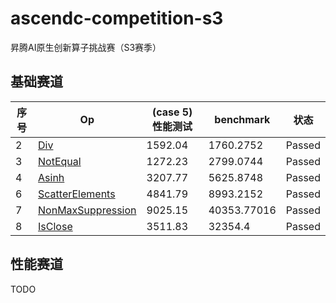 # ascendc-competition-s3
昇腾AI原生创新算子挑战赛（S3赛季）

## 基础赛道

| 序号 | Op | (case 5) 性能测试 | benchmark | 状态 |
| ----- | ----- | ----- | ----- | ----- |
| 2 | [Div](basic/div/README.md) | 1592.04 | 1760.2752 | Passed |
| 3 | [NotEqual](basic/not_equal/README.md) | 1272.23 | 2799.0744 | Passed |
| 4 | [Asinh](basic/asinh/README.md) | 3207.77 | 5625.8748 | Passed |
| 6 | [ScatterElements](basic/scatter_elements/README.md) | 4841.79 | 8993.2152 | Passed |
| 7 | [NonMaxSuppression](basic/non_max_suppression/README.md) | 9025.15 | 40353.77016 | Passed |
| 8 | [IsClose](basic/is_close/README.md) | 3511.83 | 32354.4 | Passed |

## 性能赛道

TODO